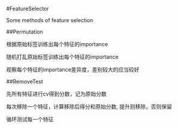 #FeatureSelector

Some methods of feature selection

##Permutation

根据原始标签训练出每个特征的importance

随机打乱原始标签训练出每个特征的importance

观察每个特征的importance差异度，差别较大的应当较好



##RemoveTest

先所有特征进行cv得到分数，记为原始分数

每次移除一个特征，计算移除后得分和原始分数, 提升则移除，否则保留

循环测试每一个特征